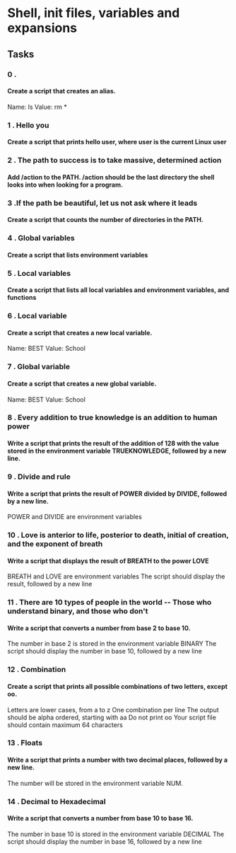 # Shell, init files, variables and expansions

## Tasks

### 0 . <o> 

#### Create a script that creates an alias.
Name: ls
Value: rm *

### 1 . Hello you

#### Create a script that prints hello user, where user is the current Linux user

### 2 . The path to success is to take massive, determined action

#### Add /action to the PATH. /action should be the last directory the shell looks into when looking for a program.

### 3 .If the path be beautiful, let us not ask where it leads

#### Create a script that counts the number of directories in the PATH.

### 4 . Global variables

#### Create a script that lists environment variables

### 5 . Local variables

#### Create a script that lists all local variables and environment variables, and functions

### 6 . Local variable

#### Create a script that creates a new local variable.

Name: BEST
Value: School

### 7 . Global variable

#### Create a script that creates a new global variable.

Name: BEST
Value: School

### 8 . Every addition to true knowledge is an addition to human power

#### Write a script that prints the result of the addition of 128 with the value stored in the environment variable TRUEKNOWLEDGE, followed by a new line.

### 9 . Divide and rule

#### Write a script that prints the result of POWER divided by DIVIDE, followed by a new line.

POWER and DIVIDE are environment variables

### 10 . Love is anterior to life, posterior to death, initial of creation, and the exponent of breath

#### Write a script that displays the result of BREATH to the power LOVE

BREATH and LOVE are environment variables
The script should display the result, followed by a new line

### 11 . There are 10 types of people in the world -- Those who understand binary, and those who don't

#### Write a script that converts a number from base 2 to base 10.

The number in base 2 is stored in the environment variable BINARY
The script should display the number in base 10, followed by a new line

### 12 . Combination

#### Create a script that prints all possible combinations of two letters, except oo.

Letters are lower cases, from a to z
One combination per line
The output should be alpha ordered, starting with aa
Do not print oo
Your script file should contain maximum 64 characters

### 13 . Floats

#### Write a script that prints a number with two decimal places, followed by a new line.

The number will be stored in the environment variable NUM.

### 14 . Decimal to Hexadecimal

#### Write a script that converts a number from base 10 to base 16.

The number in base 10 is stored in the environment variable DECIMAL
The script should display the number in base 16, followed by a new line

###

